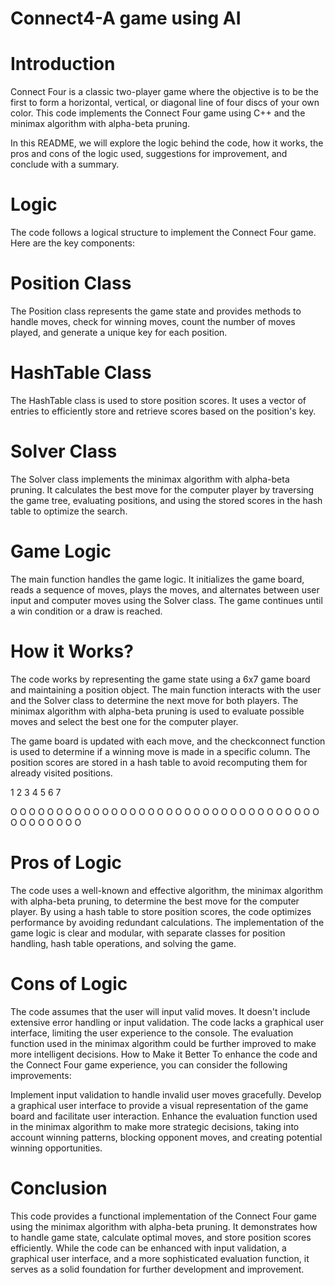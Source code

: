 # Connect4-A game using AI 
# Introduction
Connect Four is a classic two-player game where the objective is to be the first to form a horizontal, vertical, or diagonal line of four discs of your own color. This code implements the Connect Four game using C++ and the minimax algorithm with alpha-beta pruning.

In this README, we will explore the logic behind the code, how it works, the pros and cons of the logic used, suggestions for improvement, and conclude with a summary.

# Logic
The code follows a logical structure to implement the Connect Four game. Here are the key components:

# Position Class
The Position class represents the game state and provides methods to handle moves, check for winning moves, count the number of moves played, and generate a unique key for each position.

# HashTable Class
The HashTable class is used to store position scores. It uses a vector of entries to efficiently store and retrieve scores based on the position's key.

# Solver Class
The Solver class implements the minimax algorithm with alpha-beta pruning. It calculates the best move for the computer player by traversing the game tree, evaluating positions, and using the stored scores in the hash table to optimize the search.

# Game Logic
The main function handles the game logic. It initializes the game board, reads a sequence of moves, plays the moves, and alternates between user input and computer moves using the Solver class. The game continues until a win condition or a draw is reached.

# How it Works?
The code works by representing the game state using a 6x7 game board and maintaining a position object. The main function interacts with the user and the Solver class to determine the next move for both players. The minimax algorithm with alpha-beta pruning is used to evaluate possible moves and select the best one for the computer player.

The game board is updated with each move, and the checkconnect function is used to determine if a winning move is made in a specific column. The position scores are stored in a hash table to avoid recomputing them for already visited positions.

 1 2 3 4 5 6 7

 O O O O O O O
 O O O O O O O
 O O O O O O O
 O O O O O O O
 O O O O O O O
 O O O O O O O


# Pros of Logic
The code uses a well-known and effective algorithm, the minimax algorithm with alpha-beta pruning, to determine the best move for the computer player.
By using a hash table to store position scores, the code optimizes performance by avoiding redundant calculations.
The implementation of the game logic is clear and modular, with separate classes for position handling, hash table operations, and solving the game.
# Cons of Logic
The code assumes that the user will input valid moves. It doesn't include extensive error handling or input validation.
The code lacks a graphical user interface, limiting the user experience to the console.
The evaluation function used in the minimax algorithm could be further improved to make more intelligent decisions.
How to Make it Better
To enhance the code and the Connect Four game experience, you can consider the following improvements:

Implement input validation to handle invalid user moves gracefully.
Develop a graphical user interface to provide a visual representation of the game board and facilitate user interaction.
Enhance the evaluation function used in the minimax algorithm to make more strategic decisions, taking into account winning patterns, blocking opponent moves, and creating potential winning opportunities.
# Conclusion
This code provides a functional implementation of the Connect Four game using the minimax algorithm with alpha-beta pruning. It demonstrates how to handle game state, calculate optimal moves, and store position scores efficiently. While the code can be enhanced with input validation, a graphical user interface, and a more sophisticated evaluation function, it serves as a solid foundation for further development and improvement.
